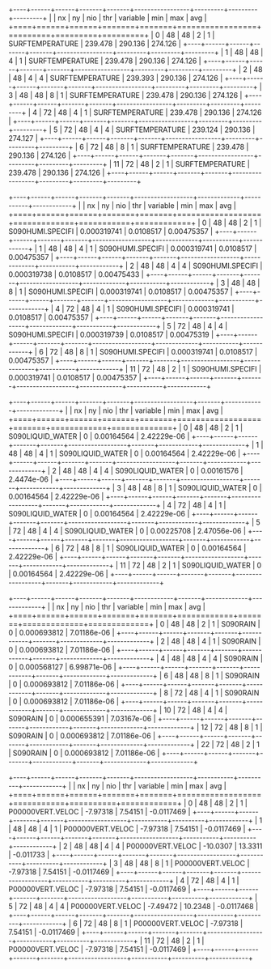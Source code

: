 +----+------+------+-------+-------+-----------------+---------+---------+---------+
|    |   nx |   ny |   nio |   thr | variable        |     min |     max |     avg |
+====+======+======+=======+=======+=================+=========+=========+=========+
|  0 |   48 |   48 |     2 |     1 | SURFTEMPERATURE | 239.478 | 290.136 | 274.126 |
+----+------+------+-------+-------+-----------------+---------+---------+---------+
|  1 |   48 |   48 |     4 |     1 | SURFTEMPERATURE | 239.478 | 290.136 | 274.126 |
+----+------+------+-------+-------+-----------------+---------+---------+---------+
|  2 |   48 |   48 |     4 |     4 | SURFTEMPERATURE | 239.393 | 290.136 | 274.126 |
+----+------+------+-------+-------+-----------------+---------+---------+---------+
|  3 |   48 |   48 |     8 |     1 | SURFTEMPERATURE | 239.478 | 290.136 | 274.126 |
+----+------+------+-------+-------+-----------------+---------+---------+---------+
|  4 |   72 |   48 |     4 |     1 | SURFTEMPERATURE | 239.478 | 290.136 | 274.126 |
+----+------+------+-------+-------+-----------------+---------+---------+---------+
|  5 |   72 |   48 |     4 |     4 | SURFTEMPERATURE | 239.124 | 290.136 | 274.127 |
+----+------+------+-------+-------+-----------------+---------+---------+---------+
|  6 |   72 |   48 |     8 |     1 | SURFTEMPERATURE | 239.478 | 290.136 | 274.126 |
+----+------+------+-------+-------+-----------------+---------+---------+---------+
| 11 |   72 |   48 |     2 |     1 | SURFTEMPERATURE | 239.478 | 290.136 | 274.126 |
+----+------+------+-------+-------+-----------------+---------+---------+---------+

+----+------+------+-------+-------+------------------+-------------+-----------+------------+
|    |   nx |   ny |   nio |   thr | variable         |         min |       max |        avg |
+====+======+======+=======+=======+==================+=============+===========+============+
|  0 |   48 |   48 |     2 |     1 | S090HUMI.SPECIFI | 0.000319741 | 0.0108517 | 0.00475357 |
+----+------+------+-------+-------+------------------+-------------+-----------+------------+
|  1 |   48 |   48 |     4 |     1 | S090HUMI.SPECIFI | 0.000319741 | 0.0108517 | 0.00475357 |
+----+------+------+-------+-------+------------------+-------------+-----------+------------+
|  2 |   48 |   48 |     4 |     4 | S090HUMI.SPECIFI | 0.000319738 | 0.0108517 | 0.00475433 |
+----+------+------+-------+-------+------------------+-------------+-----------+------------+
|  3 |   48 |   48 |     8 |     1 | S090HUMI.SPECIFI | 0.000319741 | 0.0108517 | 0.00475357 |
+----+------+------+-------+-------+------------------+-------------+-----------+------------+
|  4 |   72 |   48 |     4 |     1 | S090HUMI.SPECIFI | 0.000319741 | 0.0108517 | 0.00475357 |
+----+------+------+-------+-------+------------------+-------------+-----------+------------+
|  5 |   72 |   48 |     4 |     4 | S090HUMI.SPECIFI | 0.000319739 | 0.0108517 | 0.00475319 |
+----+------+------+-------+-------+------------------+-------------+-----------+------------+
|  6 |   72 |   48 |     8 |     1 | S090HUMI.SPECIFI | 0.000319741 | 0.0108517 | 0.00475357 |
+----+------+------+-------+-------+------------------+-------------+-----------+------------+
| 11 |   72 |   48 |     2 |     1 | S090HUMI.SPECIFI | 0.000319741 | 0.0108517 | 0.00475357 |
+----+------+------+-------+-------+------------------+-------------+-----------+------------+

+----+------+------+-------+-------+------------------+-------+------------+-------------+
|    |   nx |   ny |   nio |   thr | variable         |   min |        max |         avg |
+====+======+======+=======+=======+==================+=======+============+=============+
|  0 |   48 |   48 |     2 |     1 | S090LIQUID_WATER |     0 | 0.00164564 | 2.42229e-06 |
+----+------+------+-------+-------+------------------+-------+------------+-------------+
|  1 |   48 |   48 |     4 |     1 | S090LIQUID_WATER |     0 | 0.00164564 | 2.42229e-06 |
+----+------+------+-------+-------+------------------+-------+------------+-------------+
|  2 |   48 |   48 |     4 |     4 | S090LIQUID_WATER |     0 | 0.00161576 | 2.4474e-06  |
+----+------+------+-------+-------+------------------+-------+------------+-------------+
|  3 |   48 |   48 |     8 |     1 | S090LIQUID_WATER |     0 | 0.00164564 | 2.42229e-06 |
+----+------+------+-------+-------+------------------+-------+------------+-------------+
|  4 |   72 |   48 |     4 |     1 | S090LIQUID_WATER |     0 | 0.00164564 | 2.42229e-06 |
+----+------+------+-------+-------+------------------+-------+------------+-------------+
|  5 |   72 |   48 |     4 |     4 | S090LIQUID_WATER |     0 | 0.00225708 | 2.47056e-06 |
+----+------+------+-------+-------+------------------+-------+------------+-------------+
|  6 |   72 |   48 |     8 |     1 | S090LIQUID_WATER |     0 | 0.00164564 | 2.42229e-06 |
+----+------+------+-------+-------+------------------+-------+------------+-------------+
| 11 |   72 |   48 |     2 |     1 | S090LIQUID_WATER |     0 | 0.00164564 | 2.42229e-06 |
+----+------+------+-------+-------+------------------+-------+------------+-------------+

+----+------+------+-------+-------+------------+-------+-------------+-------------+
|    |   nx |   ny |   nio |   thr | variable   |   min |         max |         avg |
+====+======+======+=======+=======+============+=======+=============+=============+
|  0 |   48 |   48 |     2 |     1 | S090RAIN   |     0 | 0.000693812 | 7.01186e-06 |
+----+------+------+-------+-------+------------+-------+-------------+-------------+
|  2 |   48 |   48 |     4 |     1 | S090RAIN   |     0 | 0.000693812 | 7.01186e-06 |
+----+------+------+-------+-------+------------+-------+-------------+-------------+
|  4 |   48 |   48 |     4 |     4 | S090RAIN   |     0 | 0.000568127 | 6.99871e-06 |
+----+------+------+-------+-------+------------+-------+-------------+-------------+
|  6 |   48 |   48 |     8 |     1 | S090RAIN   |     0 | 0.000693812 | 7.01186e-06 |
+----+------+------+-------+-------+------------+-------+-------------+-------------+
|  8 |   72 |   48 |     4 |     1 | S090RAIN   |     0 | 0.000693812 | 7.01186e-06 |
+----+------+------+-------+-------+------------+-------+-------------+-------------+
| 10 |   72 |   48 |     4 |     4 | S090RAIN   |     0 | 0.000655391 | 7.03167e-06 |
+----+------+------+-------+-------+------------+-------+-------------+-------------+
| 12 |   72 |   48 |     8 |     1 | S090RAIN   |     0 | 0.000693812 | 7.01186e-06 |
+----+------+------+-------+-------+------------+-------+-------------+-------------+
| 22 |   72 |   48 |     2 |     1 | S090RAIN   |     0 | 0.000693812 | 7.01186e-06 |
+----+------+------+-------+-------+------------+-------+-------------+-------------+

+----+------+------+-------+-------+------------------+-----------+----------+------------+
|    |   nx |   ny |   nio |   thr | variable         |       min |      max |        avg |
+====+======+======+=======+=======+==================+===========+==========+============+
|  0 |   48 |   48 |     2 |     1 | P00000VERT.VELOC |  -7.97318 |  7.54151 | -0.0117469 |
+----+------+------+-------+-------+------------------+-----------+----------+------------+
|  1 |   48 |   48 |     4 |     1 | P00000VERT.VELOC |  -7.97318 |  7.54151 | -0.0117469 |
+----+------+------+-------+-------+------------------+-----------+----------+------------+
|  2 |   48 |   48 |     4 |     4 | P00000VERT.VELOC | -10.0307  | 13.3311  | -0.011733  |
+----+------+------+-------+-------+------------------+-----------+----------+------------+
|  3 |   48 |   48 |     8 |     1 | P00000VERT.VELOC |  -7.97318 |  7.54151 | -0.0117469 |
+----+------+------+-------+-------+------------------+-----------+----------+------------+
|  4 |   72 |   48 |     4 |     1 | P00000VERT.VELOC |  -7.97318 |  7.54151 | -0.0117469 |
+----+------+------+-------+-------+------------------+-----------+----------+------------+
|  5 |   72 |   48 |     4 |     4 | P00000VERT.VELOC |  -7.49472 | 10.2348  | -0.0117468 |
+----+------+------+-------+-------+------------------+-----------+----------+------------+
|  6 |   72 |   48 |     8 |     1 | P00000VERT.VELOC |  -7.97318 |  7.54151 | -0.0117469 |
+----+------+------+-------+-------+------------------+-----------+----------+------------+
| 11 |   72 |   48 |     2 |     1 | P00000VERT.VELOC |  -7.97318 |  7.54151 | -0.0117469 |
+----+------+------+-------+-------+------------------+-----------+----------+------------+
